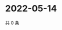 # 2022-05-14

共 0 条

<!-- BEGIN WEIBO -->
<!-- 最后更新时间 Sat May 14 2022 21:27:13 GMT+0800 (China Standard Time) -->

<!-- END WEIBO -->
